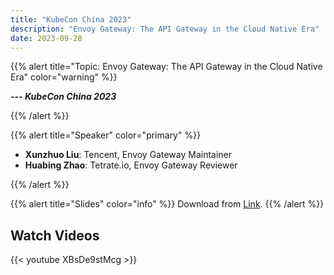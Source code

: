 ```yaml
---
title: "KubeCon China 2023"
description: "Envoy Gateway: The API Gateway in the Cloud Native Era"
date: 2023-09-28
---
```


{{% alert title="Topic: Envoy Gateway: The API Gateway in the Cloud Native Era" color="warning" %}}

***--- KubeCon China 2023***

{{% /alert %}}

{{% alert title="Speaker" color="primary" %}}

+ **Xunzhuo Liu**: Tencent, Envoy Gateway Maintainer
+ **Huabing Zhao**: Tetrate.io, Envoy Gateway Reviewer

{{% /alert %}}

{{% alert title="Slides" color="info" %}}
Download from [Link](https://static.sched.com/hosted_files/kccncosschn2023/60/KubeCon-Envoy%20Gateway_%20The%20API%20Gateway-in-the-Cloud-Native-Era.pptx?_gl=1*1aq9xw*_ga*MTM2MDcyNzI2My4xNjkwODU3ODMy*_ga_XH5XM35VHB*MTY5NjgzNjA1NC4xNS4xLjE2OTY4MzYwNjIuNTIuMC4w).
{{% /alert %}}

## Watch Videos

{{< youtube XBsDe9stMcg >}}
